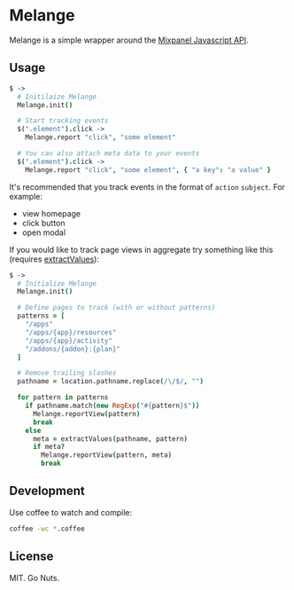 # Melange

Melange is a simple wrapper around the [Mixpanel Javascript
API](https://mixpanel.com/docs/integration-libraries/javascript-full-api).

## Usage

```coffee
$ ->
  # Initilaize Melange
  Melange.init()

  # Start tracking events
  $(".element").click ->
    Melange.report "click", "some element"

  # You can also attach meta data to your events
  $(".element").click ->
    Melange.report "click", "some element", { "a key": "a value" }
```

It's recommended that you track events in the format of `action` `subject`. For
example:

* view homepage
* click button
* open modal

If you would like to track page views in aggregate try something like this
(requires [extractValues](https://github.com/laktek/extract-values)):

```coffee
$ ->
  # Initialize Melange
  Melange.init()

  # Define pages to track (with or without patterns)
  patterns = [
    "/apps"
    "/apps/{app}/resources"
    "/apps/{app}/activity"
    "/addons/{addon}:{plan}"
  ]

  # Remove trailing slashes
  pathname = location.pathname.replace(/\/$/, "")

  for pattern in patterns
    if pathname.match(new RegExp("#{pattern}$"))
      Melange.reportView(pattern)
      break
    else
      meta = extractValues(pathname, pattern)
      if meta?
        Melange.reportView(pattern, meta)
        break
```

Development
-----------

Use coffee to watch and compile:

```bash
coffee -wc *.coffee
```

License
-------

MIT. Go Nuts.
